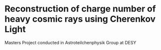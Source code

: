 # Reconstruction of charge number of heavy cosmic rays using Cherenkov Light
Masters Project conducted in Astroteilchenphysik Group at DESY
